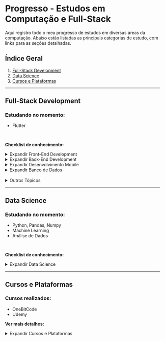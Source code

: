 # Progresso - Estudos em Computação e Full-Stack

Aqui registro todo o meu progresso de estudos em diversas áreas da computação. Abaixo estão listadas as principais categorias de estudo, com links para as seções detalhadas.

## Índice Geral
1. [Full-Stack Development](#full-stack-development)
2. [Data Science](#data-science)
3. [Cursos e Plataformas](#cursos-e-plataformas)

---

## Full-Stack Development
### Estudando no momento:
- Flutter

<br>

**Checklist de conhecimento:**

<details>
<summary>Expandir Front-End Development</summary>

### Front-End
#### Linguagens:
- [x] HTML
- [x] CSS
  - [x] Bootstrap
  - [ ] Tailwind
  - [ ] Sass/SCSS
  - [ ] Bulma
- [x] Javascript
- [x] Typescript

#### Frameworks e Bibliotecas:
- [x] React
  - [x] Redux
  - [x] Next
  - [ ] Remix
- [ ] Vue
  - [ ] Nuxt
- [ ] Angular
  - [ ] Universal

</details>

<details>
<summary>Expandir Back-End Development</summary>

### Back-End
#### Linguagens:
- [x] Node.js
  - [x] Express
  - [ ] NestJS
- [ ] Python
  - [ ] Flask
  - [ ] Django
- [ ] Java
  - [ ] Spring Boot
- [ ] PHP
  - [ ] Laravel
- [ ] C#
  - [ ] ASP.NET Core
  
</details>

<details>
<summary>Expandir Desenvolvimento Mobile</summary>

### Desenvolvimento Mobile
- [ ] Flutter
- [ ] React Native

</details>

<details>
<summary>Expandir Banco de Dados</summary>

### Banco de Dados
#### SQL:
- [x] MySQL
- [ ] PostgreSQL
- [ ] SQLite
- [x] Microsoft SQL Server

#### NoSQL:
- [x] MongoDB
- [x] Redis
- [x] Neo4j

</details>
<br>
<details>
<summary>Outros Tópicos</summary>

<details>
<summary>Expandir Testes e QA</summary>

### Testes e QA
#### Tipos de Testes:
- [x] Teste Unitário
- [x] Teste de Integração
- [x] Teste Funcional
- [x] Teste de Aceitação

#### Ferramentas:
- [x] Jest
- [ ] Mocha
- [ ] Chai
- [x] Cypress
- [ ] Selenium

</details>

<details>
<summary>Expandir Tecnologias de Nuvem e Contêineres</summary>

### Nuvem e Contêineres
#### Provedores de Nuvem:
- [ ] AWS (Amazon Web Services)
- [ ] Google Cloud Platform (GCP)
- [ ] Microsoft Azure

#### Tecnologias de Contêineres:
- [x] Docker
- [ ] Kubernetes
- [ ] OpenShift

#### Outras Tecnologias:
- [ ] Terraform
- [ ] Ansible
- [ ] Serverless Framework

</details>

<details>
<summary>Expandir Arquitetura e Design de Software</summary>

### Arquitetura e Design de Software
- [x] Padrões de Projeto (MVC)
- [x] Microserviços
- [x] RESTful APIs

</details>

<details>
<summary>Expandir DevOps</summary>

### DevOps
- [x] CI/CD (Jenkins, GitHub Actions)
- [ ] Monitoramento e Logging (Prometheus, Grafana)

</details>

<details>
<summary>Expandir Segurança</summary>

### Segurança
- [x] Autenticação e Autorização (JWT, OAuth2)
- [ ] Práticas de Segurança em Aplicações Web (XSS, CSRF, SQL Injection)

</details>

</details>

---

## Data Science
### Estudando no momento:
- Python, Pandas, Numpy
- Machine Learning
- Análise de Dados

<br>

**Checklist de conhecimento:**
<details>
<summary>Expandir Data Science</summary>

#### Python para Data Science:
- [x] Python Básico
- [x] Pandas
- [ ] Machine Learning (em andamento)

#### Ferramentas:
- [x] Jupyter Notebook
- [x] Análise de Dados com Pandas
</details>

---

## Cursos e Plataformas
### Cursos realizados:
- OneBitCode
- Udemy

**Ver mais detalhes:**
<details>
<summary>Expandir Cursos e Plataformas</summary>

#### OneBitCode:
- [ ] Start - Python
- [ ] JavaScript
- [ ] Typescript
- [ ] Fundamentos do React
- [ ] Exercícios de JS
- [x] HTML 5
- [ ] Dominando o NodeJS
- [ ] MongoDB
- [ ] CSS Moderno
- [x] CSS3
- [ ] EAD inspirado no Netflix
- [ ] Next.js
- [ ] SQL + Sequelize
- [ ] Git e Github
- [ ] Sass
- [ ] Bootstrap
- [ ] Bulma (framework CSS)

#### Udemy:
- [ ] Aprenda e domine a linguagem C
- [ ] Introdução a estrutura de dados em C
- [ ] Javascript e Typescript - Basico ao avançado
- [ ] Java completo
- [ ] React Avançado
</details>


